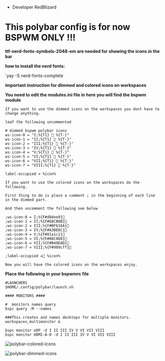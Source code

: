 * Developer RedBlizard

 # This polybar config is for now BSPWM ONLY !!!

 **ttf-nerd-fonts-symbols-2048-em are needed for showing the icons in the bar**

 **how to install the nerd fonts:**

 `yay -S nerd-fonts-complete

**important instruction for dimmed and colored icons on workspaces**

**You need to edit the modules.ini file in here you will find the bspwm module**

 ```
If you want to use the dimmed icons on the workspaces you dont have to change anything.

leaf the following uncommented

# dimmed bspwm polybar icons
ws-icon-0 = "I;%{T1}  %{T-}"
ws-icon-1 = "II;%{T1}  %{T-}"
ws-icon-2 = "III;%{T1}  %{T-}"
ws-icon-3 = "IV;%{T1}  %{T-}"
ws-icon-4 = "V;%{T1}  %{T-}"
ws-icon-5 = "VI;%{T1}  %{T-}"
ws-icon-6 = "VII;%{T1}  %{T-}"
ws-icon-7 = "VIII;%{T1}  %{T-}"

label-occupied = %icon%

If you want to use the colored icons on the workspaces do the following.

First thing to do is place a comment ; in the beginning of each line in the dimmed part.

And then uncomment the following see below

;ws-icon-0 = I;%{F#d8dee9}
;ws-icon-1 = II;%{F#EBCB8B}  
;ws-icon-2 = III;%{F#BF616A}
;ws-icon-3 = IV;%{F#A3BE8C}    
;ws-icon-4 = V;%{F#81a1c1}
;ws-icon-5 = VI;%{F#88C0D0}
;ws-icon-6 = VII;%{F#B48EAD}
;ws-icon-7 = VIII;%{F#989cff}

;label-occupied = %icon%

Now you will have the colored icons on the workspaces enjoy.

```

 **Place the following in your bspwmrc file**

 ```
 #LAUNCHERS
 $HOME/.config/polybar/launch.sh

 #### MONITORS ####

 #  monitors names query
 bspc query -M --names

 ###This creates and names desktops for multiple monitors.
 workspaces_multimonitor &

 bspc monitor eDP -d I II III IV V VI VII VIII 
 bspc monitor HDMI-A-0 -d I II III IV V VI VII VIII 
 ```
![polybar-colored-icons](https://user-images.githubusercontent.com/108489214/207673902-bda87d97-36db-4378-8513-346a08da8754.png)

![polybar-dimmed-icons](https://user-images.githubusercontent.com/108489214/207673951-ee285a64-4ac6-4f77-a229-ca446c871644.png)


